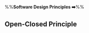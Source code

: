 <link rel="stylesheet" href="{{baseUrl}}/css/textbook.css">

<div class="website-content">

%%**Software Design Principles :arrow_right:**%%

## Open-Closed Principle

<div id="main">

<include src="whatItIs/embed.md" />

</div>

</div>
